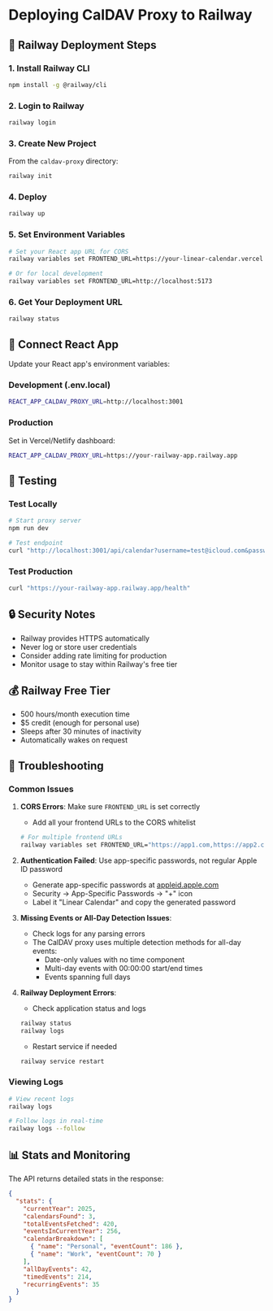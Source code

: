 # Deploying CalDAV Proxy to Railway

## 🚂 Railway Deployment Steps

### 1. Install Railway CLI

```bash
npm install -g @railway/cli
```

### 2. Login to Railway

```bash
railway login
```

### 3. Create New Project

From the `caldav-proxy` directory:

```bash
railway init
```

### 4. Deploy

```bash
railway up
```

### 5. Set Environment Variables

```bash
# Set your React app URL for CORS
railway variables set FRONTEND_URL=https://your-linear-calendar.vercel.app

# Or for local development
railway variables set FRONTEND_URL=http://localhost:5173
```

### 6. Get Your Deployment URL

```bash
railway status
```

## 🔗 Connect React App

Update your React app's environment variables:

### Development (.env.local)

```bash
REACT_APP_CALDAV_PROXY_URL=http://localhost:3001
```

### Production

Set in Vercel/Netlify dashboard:

```bash
REACT_APP_CALDAV_PROXY_URL=https://your-railway-app.railway.app
```

## 🧪 Testing

### Test Locally

```bash
# Start proxy server
npm run dev

# Test endpoint
curl "http://localhost:3001/api/calendar?username=test@icloud.com&password=test-password"
```

### Test Production

```bash
curl "https://your-railway-app.railway.app/health"
```

## 🔒 Security Notes

- Railway provides HTTPS automatically
- Never log or store user credentials
- Consider adding rate limiting for production
- Monitor usage to stay within Railway's free tier

## 💰 Railway Free Tier

- 500 hours/month execution time
- $5 credit (enough for personal use)
- Sleeps after 30 minutes of inactivity
- Automatically wakes on request

## 🐛 Troubleshooting

### Common Issues

1. **CORS Errors**: Make sure `FRONTEND_URL` is set correctly
   - Add all your frontend URLs to the CORS whitelist

   ```bash
   # For multiple frontend URLs
   railway variables set FRONTEND_URL="https://app1.com,https://app2.com"
   ```

2. **Authentication Failed**: Use app-specific passwords, not regular Apple ID password
   - Generate app-specific passwords at [appleid.apple.com](https://appleid.apple.com)
   - Security → App-Specific Passwords → "+" icon
   - Label it "Linear Calendar" and copy the generated password

3. **Missing Events or All-Day Detection Issues**:
   - Check logs for any parsing errors
   - The CalDAV proxy uses multiple detection methods for all-day events:
     - Date-only values with no time component
     - Multi-day events with 00:00:00 start/end times
     - Events spanning full days

4. **Railway Deployment Errors**:
   - Check application status and logs

   ```bash
   railway status
   railway logs
   ```

   - Restart service if needed

   ```bash
   railway service restart
   ```

### Viewing Logs

```bash
# View recent logs
railway logs

# Follow logs in real-time
railway logs --follow
```

## 📊 Stats and Monitoring

The API returns detailed stats in the response:

```json
{
  "stats": {
    "currentYear": 2025,
    "calendarsFound": 3,
    "totalEventsFetched": 420,
    "eventsInCurrentYear": 256,
    "calendarBreakdown": [
      { "name": "Personal", "eventCount": 186 },
      { "name": "Work", "eventCount": 70 }
    ],
    "allDayEvents": 42,
    "timedEvents": 214,
    "recurringEvents": 35
  }
}
```
